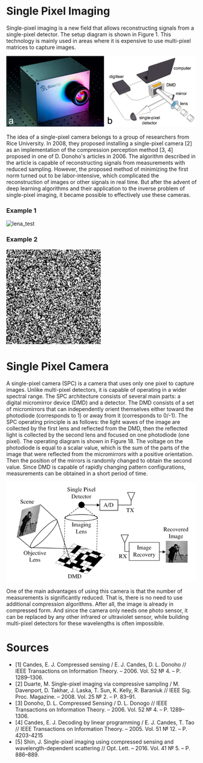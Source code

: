 # Single Pixel Imaging
Single-pixel imaging is a new field that allows reconstructing signals from a single-pixel detector. 
The setup diagram is shown in Figure 1. This technology is mainly used in areas where it is expensive to use multi-pixel matrices to capture images.

![camera model](assets/img.png)

The idea of a single-pixel camera belongs to a group of researchers from Rice University.
In 2008, they proposed installing a single-pixel camera [2] as an implementation of the compression perception method [3, 4] proposed in one of D. Donoho's articles in 2006.
The algorithm described in the article is capable of reconstructing signals from measurements with reduced sampling.
However, the proposed method of minimizing the first norm turned out to be labor-intensive, which complicated the reconstruction of images or other signals in real time. 
But after the advent of deep learning algorithms and their application to the inverse problem of single-pixel imaging, it became possible to effectively use these cameras.


### Example 1
 
![lena_test](https://github.com/yaroslavorl/single-pixel-imaging/assets/86613224/edddf942-d21d-4c85-a7af-810ed09525e1)

### Example 2
<img src="assets/mr_pr.gif" alt="mr_pr" width="250" />

# Single Pixel Camera

A single-pixel camera (SPC) is a camera that uses only one pixel to capture images. Unlike multi-pixel detectors, it is capable of operating in a wider spectral range. 
The SPC architecture consists of several main parts: a digital micromirror device (DMD) and a detector.
The DMD consists of a set of micromirrors that can independently orient themselves either toward the photodiode (corresponds to 1) or away from it (corresponds to 0/-1).
The SPC operating principle is as follows: the light waves of the image are collected by the first lens and reflected from the DMD, then the reflected light is collected by the second lens and focused on one photodiode (one pixel).
The operating diagram is shown in Figure 18. The voltage on the photodiode is equal to a scalar value, which is the sum of the parts of the image that were reflected from the micromirrors with a positive orientation. 
Then the position of the mirrors is randomly changed to obtain the second value. Since DMD is capable of rapidly changing pattern configurations, measurements can be obtained in a short period of time.

<img src="assets/img_1.png" alt="mr_pr" width="600" />

One of the main advantages of using this camera is that the number of measurements is significantly reduced. 
That is, there is no need to use additional compression algorithms. After all, the image is already in compressed form. And since the camera only needs one photo sensor,
it can be replaced by any other infrared or ultraviolet sensor, while building multi-pixel detectors for these wavelengths is often impossible.

# Sources
- [1] Candes, E. J. Compressed sensing / E. J. Candes, D. L. Donoho // IEEE Transactions on Information Theory. – 2006. Vol. 52 № 4. – P. 1289–1306.
- [2] Duarte, M. Single-pixel imaging via compressive sampling / M. Davenport, D. Takhar, J. Laska, T. Sun, K. Kelly, R. Baraniuk // IEEE Sig. Proc. Magazine. – 2008. Vol. 25 № 2. – P. 83–91.
- [3] Donoho, D. L. Compressed Sensing / D. L. Donogo // IEEE Transactions on Information Theory. – 2006. Vol. 52 № 4. – P. 1289–1306.
- [4] Candes, E. J. Decoding by linear programming / E. J. Candes, T. Tao // IEEE Transactions on Information Theory. – 2005. Vol. 51 № 12. – P. 4203-4215
- [5] Shin, J. Single-pixel imaging using compressed sensing and wavelength-dependent scattering // Opt. Lett. – 2016. Vol. 41 № 5. – P. 886–889.